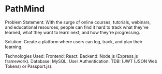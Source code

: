 # PathMind


Problem Statement:
With the surge of online courses, tutorials, webinars, and educational resources, people can find it hard to track what they've learned, what they want to learn next, and how they're progressing.

Solution:
Create a platform where users can log, track, and plan their learning.

Technologies Used:
Frontend: React.
Backend: Node.js (Express.js framework).
Database: MySQL.
User Authentication: TDB: (JWT (JSON Web Tokens) or Passport.js).
